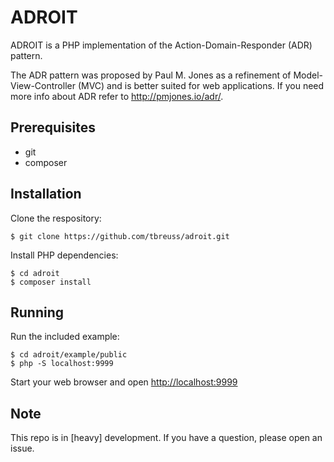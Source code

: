 # ADROIT

ADROIT is a PHP implementation of the Action-Domain-Responder (ADR) pattern.

The ADR pattern was proposed by Paul M. Jones as a refinement of Model-View-Controller (MVC) and is better suited for web applications. If you need more info about ADR refer to <http://pmjones.io/adr/>.


## Prerequisites

- git
- composer


## Installation

Clone the respository:

    $ git clone https://github.com/tbreuss/adroit.git

Install PHP dependencies:

    $ cd adroit
    $ composer install


## Running

Run the included example:

    $ cd adroit/example/public
    $ php -S localhost:9999

Start your web browser and open <http://localhost:9999>


## Note

This repo is in [heavy] development. 
If you have a question, please open an issue.
